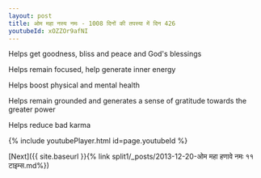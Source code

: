 ```yaml
---
layout: post
title: ओम महा नस्य नमः - 1008 दिनों की तपस्या में दिन 426
youtubeId: xOZZOr9afNI
---
```

 
 
Helps get goodness, bliss and peace and God's blessings
 
Helps remain focused, help generate inner energy 
 
Helps boost physical and mental health 
 
Helps remain grounded and generates a sense of gratitude towards the greater power 
 
Helps reduce bad karma
 
 
 
 


{% include youtubePlayer.html id=page.youtubeId %}
 
[Next]({{ site.baseurl }}{% link  split1/_posts/2013-12-20-ओम महा हणावे नमः ११ टाइम्स.md%})
 
